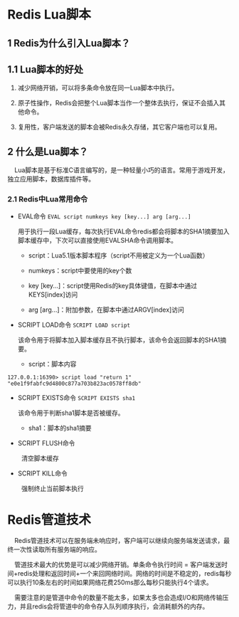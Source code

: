 # Redis Lua脚本

## 1 Redis为什么引入Lua脚本？

## 1.1 Lua脚本的好处

1. 减少网络开销，可以将多条命令放在同一Lua脚本中执行。

2. 原子性操作，Redis会把整个Lua脚本当作一个整体去执行，保证不会插入其他命令。

3. 复用性，客户端发送的脚本会被Redis永久存储，其它客户端也可以复用。

## 2 什么是Lua脚本？

    Lua脚本是基于标准C语言编写的，是一种轻量小巧的语言。常用于游戏开发，独立应用脚本，数据库插件等。

### 2.1 Redis中Lua常用命令

- EVAL命令 `EVAL script numkeys key [key...] arg [arg...]`
  
  用于执行一段Lua缓存，每次执行EVAL命令redis都会将脚本的SHA1摘要加入脚本缓存中，下次可以直接使用EVALSHA命令调用脚本。
  
  - script：Lua5.1版本脚本程序（script不用被定义为一个Lua函数）
  
  - numkeys：script中要使用的key个数
  
  - key [key...]：script使用Redis的key具体键值，在脚本中通过KEYS[index]访问
  
  - arg [arg...]：附加参数，在脚本中通过ARGV[index]访问

- SCRIPT LOAD命令 `SCRIPT LOAD script`
  
  该命令用于将脚本加入脚本缓存且不执行脚本，该命令会返回脚本的SHA1摘要。
  
  - script：脚本内容

```shell
127.0.0.1:16390> script load "return 1"
"e0e1f9fabfc9d4800c877a703b823ac0578ff8db"
```

- SCRIPT EXISTS命令 `SCRIPT EXISTS sha1`
  
  该命令用于判断sha1脚本是否被缓存。
  
  - sha1：脚本的sha1摘要

- SCRIPT FLUSH命令

        清空脚本缓存

- SCRIPT KILL命令

        强制终止当前脚本执行

# Redis管道技术

    Redis管道技术可以在服务端未响应时，客户端可以继续向服务端发送请求，最终一次性读取所有服务端的响应。

    管道技术最大的优势是可以减少网络开销。单条命令执行时间 = 客户端发送时间+redis处理和返回时间+一个来回网络时间。网络的时间是不稳定的，redis每秒可以执行10条左右的时间如果网络花费250ms那么每秒只能执行4个请求。

    需要注意的是管道中命令的数量不能太多，如果太多也会造成I/O和网络传输压力，并且redis会将管道中的命令存入队列顺序执行，会消耗额外的内存。

# 
